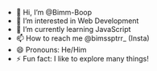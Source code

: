 - 👋 Hi, I’m @Bimm-Boop
- 👀 I’m interested in Web Development
- 🌱 I’m currently learning JavaScript
- 📫 How to reach me @bimssptrr_ (Insta)
- 😄 Pronouns: He/Him
- ⚡ Fun fact: I like to explore many things!

<!---
Bimm-Boop/Bimm-Boop is a ✨ special ✨ repository because its `README.md` (this file) appears on your GitHub profile.
You can click the Preview link to take a look at your changes.
--->
